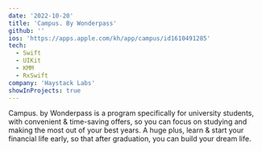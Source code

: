 ```yaml
---
date: '2022-10-20'
title: 'Campus. By Wonderpass'
github: ''
ios: 'https://apps.apple.com/kh/app/campus/id1610491285'
tech:
  - Swift
  - UIKit
  - KMM
  - RxSwift
company: 'Haystack Labs'
showInProjects: true
---
```

Campus. by Wonderpass is a program specifically for university students, with convenient & time-saving offers, so you can focus on studying and making the most out of your best years.
A huge plus, learn & start your financial life early, so that after graduation, you can build your dream life.
